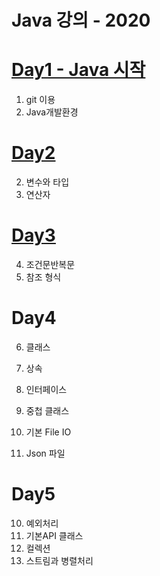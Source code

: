 # Java 강의 - 2020

# [Day1 - Java 시작](/day1.md)

1. git 이용
2. Java개발환경

# [Day2](/day2.md)

2. 변수와 타입
3. 연산자

# [Day3](/day3.md)

4. 조건문반복문
5. 참조 형식

# Day4

6. 클래스
7. 상속
8. 인터페이스
9. 중첩 클래스

10. 기본 File IO
11. Json 파일


# Day5

10. 예외처리
11. 기본API 클래스
15. 컬렉션
16. 스트림과 병렬처리
